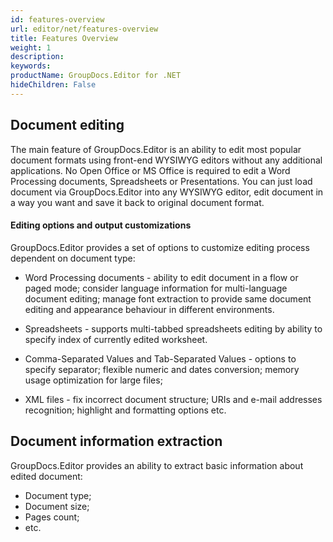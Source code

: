 ```yaml
---
id: features-overview
url: editor/net/features-overview
title: Features Overview
weight: 1
description: 
keywords: 
productName: GroupDocs.Editor for .NET
hideChildren: False
---
```

## Document editing

The main feature of GroupDocs.Editor is an ability to edit most popular document formats using front-end WYSIWYG editors without any additional applications. No Open Office or MS Office is required to edit a Word Processing documents, Spreadsheets or Presentations. You can just load document via GroupDocs.Editor into any WYSIWYG editor, edit document in a way you want and save it back to original document format.

#### Editing options and output customizations

GroupDocs.Editor provides a set of options to customize editing process dependent on document type:

*   Word Processing documents - ability to edit document in a flow or paged mode; consider language information for multi-language document editing; manage font extraction to provide same document editing and appearance behaviour in different environments.
    
*   Spreadsheets - supports multi-tabbed spreadsheets editing by ability to specify index of currently edited worksheet.
    
*   Comma-Separated Values and Tab-Separated Values - options to specify separator; flexible numeric and dates conversion; memory usage optimization for large files;
    
*   XML files - fix incorrect document structure; URIs and e-mail addresses recognition; highlight and formatting options etc.
    

## Document information extraction

GroupDocs.Editor provides an ability to extract basic information about edited document:

*   Document type;
*   Document size;
*   Pages count;
*   etc.
